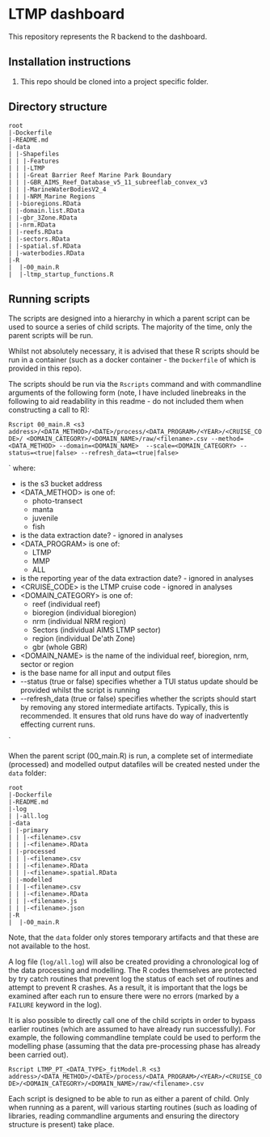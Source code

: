 LTMP dashboard
==================

This repository represents the R backend to the dashboard.

## Installation instructions

1. This repo should be cloned into a project specific folder.

## Directory structure
```
root
|-Dockerfile
|-README.md
|-data
| |-Shapefiles
| | |-Features
| | |-LTMP
| | |-Great Barrier Reef Marine Park Boundary
| | |-GBR_AIMS_Reef_Database_v5_11_subreeflab_convex_v3
| | |-MarineWaterBodiesV2_4
| | |-NRM_Marine Regions
| |-bioregions.RData
| |-domain.list.RData
| |-gbr_3Zone.RData
| |-nrm.RData
| |-reefs.RData
| |-sectors.RData
| |-spatial.sf.RData
| |-waterbodies.RData
|-R
|  |-00_main.R
|  |-ltmp_startup_functions.R

```
## Running scripts

The scripts are designed into a hierarchy in which a parent script can
be used to source a series of child scripts. The majority of the time,
only the parent scripts will be run.

Whilst not absolutely necessary, it is advised that these R scripts
should be run in a container (such as a docker container - the
`Dockerfile` of which is provided in this repo).

The scripts should be run via the `Rscripts` command and with
commandline arguments of the following form (note, I have included
linebreaks in the following to aid readability in this readme - do not
included them when constructing a call to R):

`Rscript 00_main.R <s3 address>/<DATA_METHOD>/<DATE>/process/<DATA_PROGRAM>/<YEAR>/<CRUISE_CODE>/
<DOMAIN_CATEGORY>/<DOMAIN_NAME>/raw/<filename>.csv --method=<DATA_METHOD> --domain=<DOMAIN_NAME> 
--scale=<DOMAIN_CATEGORY> --status=<true|false> --refresh_data=<true|false>`

`
where:

- <s3 address> is the s3 bucket address
- <DATA_METHOD> is one of: 
    - photo-transect
    - manta
    - juvenile
    - fish
- <DATE> is the data extraction date? - ignored in analyses
- <DATA_PROGRAM> is one of:
    - LTMP
    - MMP
    - ALL
- <YEAR> is the reporting year of the data extraction date? - ignored
  in analyses
- <CRUISE_CODE> is the LTMP cruise code - ignored in analyses
- <DOMAIN_CATEGORY> is one of:
    - reef (individual reef)
    - bioregion (individual bioregion)
    - nrm (individual NRM region)
    - Sectors (individual AIMS LTMP sector)
    - region (individual De'ath Zone)
    - gbr (whole GBR)
- <DOMAIN_NAME> is the name of the individual reef, bioregion, nrm,
  sector or region
- <filename> is the base name for all input and output files 
- --status (true or false) specifies whether a TUI status update
  should be provided whilst the script is running 
- --refresh_data (true or false) specifies whether the scripts should
  start by removing any stored intermediate artifacts. Typically, this
  is recommended. It ensures that old runs have do way of
  inadvertently effecting current runs.

`


When the parent script (00_main.R) is run, a complete set of intermediate
(processed) and modelled output datafiles will be created nested under
the `data` folder:

```
root
|-Dockerfile
|-README.md
|-log
| |-all.log
|-data
| |-primary
| | |-<filename>.csv
| | |-<filename>.RData
| |-processed
| | |-<filename>.csv
| | |-<filename>.RData
| | |-<filename>.spatial.RData
| |-modelled
| | |-<filename>.csv
| | |-<filename>.RData
| | |-<filename>.js
| | |-<filename>.json
|-R
|  |-00_main.R

```

Note, that the `data` folder only stores temporary artifacts and that
these are not available to the host.

A log file (`log/all.log`) will also be created providing a
chronological log of the data processing and modelling. The R codes
themselves are protected by try catch routines that prevent log the
status of each set of routines and attempt to prevent R crashes. As a
result, it is important that the logs be examined after each run to
ensure there were no errors (marked by a `FAILURE` keyword in the
log).

It is also possible to directly call one of the child scripts in order
to bypass earlier routines (which are assumed to have already run
successfully). For example, the following commandline template could
be used to perform the modelling phase (assuming that the data
pre-processing phase has already been carried out).

`Rscript LTMP_PT_<DATA_TYPE>_fitModel.R <s3 address>/<DATA_METHOD>/<DATE>/process/<DATA_PROGRAM>/<YEAR>/<CRUISE_CODE>/<DOMAIN_CATEGORY>/<DOMAIN_NAME>/raw/<filename>.csv`

Each script is designed to be able to run as either a parent of child.
Only when running as a parent, will various starting routines (such as
loading of libraries, reading commandline arguments and ensuring the
directory structure is present) take place.

